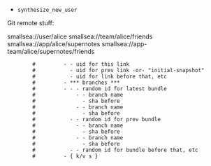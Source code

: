 
- `synthesize_new_user`

Git remote stuff:

smallsea://user/alice
smallsea://team/alice/friends
smallsea://app/alice/supernotes
smallsea://app-team/alice/supernotes/friends


            #         - - uid for this link
            #           - uid for prev link -or- "initial-snapshot"
            #           - uid for link before that, etc
            #         - *** branches ***
            #         - - - random id for latest bundle
            #             - - branch name
            #               - sha before
            #             - - branch name
            #               - sha before
            #           - - random id for prev bundle
            #             - - branch name
            #               - sha before
            #             - - branch name
            #               - sha before
            #           - - random id for bundle before that, etc
            #         - { k/v s }
                   

